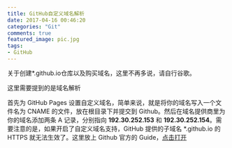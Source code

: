 ```yaml
---
title: GitHub自定义域名解析
date: 2017-04-16 00:46:20
categories: "Git"
comments: true
featured_image: pic.jpg
tags:
- GitHub
---
```


<!-- no node -->

<!-- more -->

关于创建\*.github.io仓库以及购买域名，这里不再多说，请自行谷歌。

这里需要提到的是域名解析

首先为 GitHub Pages 设置自定义域名，简单来说，就是将你的域名写入一个文件名为 CNAME 的文件，放在根目录下并提交到 Github。然后在域名提供商里为你的域名添加两条 A 记录，分别指向 **192.30.252.153** 和 **192.30.252.154**。需要注意的是，如果开启了自定义域名支持，GitHub 提供的子域名 *.github.io 的 HTTPS 就无法生效了。这里放上 Github 官方的 Guide，[点击打开](https://help.github.com/articles/quick-start-setting-up-a-custom-domain/)